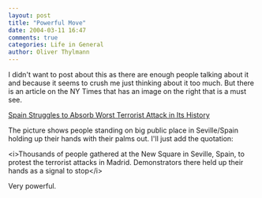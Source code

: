 ```yaml
---
layout: post
title: "Powerful Move"
date: 2004-03-11 16:47
comments: true
categories: Life in General
author: Oliver Thylmann
---
```



I didn't want to post about this as there are enough people talking about it and because it seems to crush me just thinking about it too much. But there is an article on the NY Times that has an image on the right that is a must see.

[Spain Struggles to Absorb Worst Terrorist Attack in Its History](http://www.nytimes.com/2004/03/11/international/europe/11CND-TRAI.html?hp)

The picture shows people standing on big public place in Seville/Spain holding up their hands with their palms out.  I'll just add the quotation: 

&lt;i&gt;Thousands of people gathered at the New Square in Seville, Spain, to protest the terrorist attacks in Madrid. Demonstrators there held up their hands as a signal to stop&lt;/i&gt;

Very powerful.


